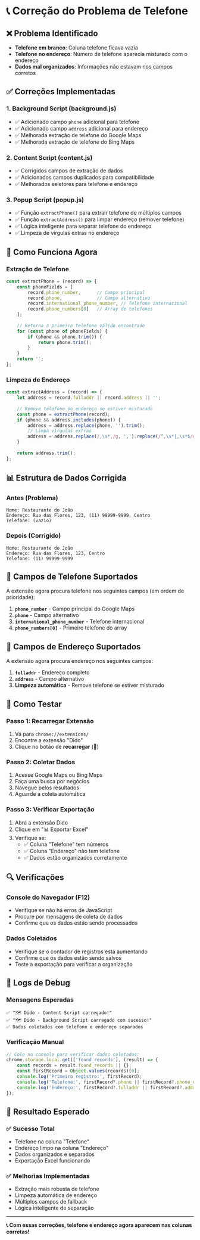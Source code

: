 # 📞 Correção do Problema de Telefone

## ❌ Problema Identificado
- **Telefone em branco**: Coluna telefone ficava vazia
- **Telefone no endereço**: Número de telefone aparecia misturado com o endereço
- **Dados mal organizados**: Informações não estavam nos campos corretos

## ✅ Correções Implementadas

### 1. **Background Script (background.js)**
- ✅ Adicionado campo `phone` adicional para telefone
- ✅ Adicionado campo `address` adicional para endereço
- ✅ Melhorada extração de telefone do Google Maps
- ✅ Melhorada extração de telefone do Bing Maps

### 2. **Content Script (content.js)**
- ✅ Corrigidos campos de extração de dados
- ✅ Adicionados campos duplicados para compatibilidade
- ✅ Melhorados seletores para telefone e endereço

### 3. **Popup Script (popup.js)**
- ✅ Função `extractPhone()` para extrair telefone de múltiplos campos
- ✅ Função `extractAddress()` para limpar endereço (remover telefone)
- ✅ Lógica inteligente para separar telefone do endereço
- ✅ Limpeza de vírgulas extras no endereço

## 🔧 Como Funciona Agora

### **Extração de Telefone**
```javascript
const extractPhone = (record) => {
    const phoneFields = [
        record.phone_number,      // Campo principal
        record.phone,             // Campo alternativo
        record.international_phone_number, // Telefone internacional
        record.phone_numbers[0]   // Array de telefones
    ];
    
    // Retorna o primeiro telefone válido encontrado
    for (const phone of phoneFields) {
        if (phone && phone.trim()) {
            return phone.trim();
        }
    }
    return '';
};
```

### **Limpeza de Endereço**
```javascript
const extractAddress = (record) => {
    let address = record.fulladdr || record.address || '';
    
    // Remove telefone do endereço se estiver misturado
    const phone = extractPhone(record);
    if (phone && address.includes(phone)) {
        address = address.replace(phone, '').trim();
        // Limpa vírgulas extras
        address = address.replace(/,\s*,/g, ',').replace(/^,\s*|,\s*$/g, '');
    }
    
    return address.trim();
};
```

## 📊 Estrutura de Dados Corrigida

### **Antes (Problema)**
```
Nome: Restaurante do João
Endereço: Rua das Flores, 123, (11) 99999-9999, Centro
Telefone: (vazio)
```

### **Depois (Corrigido)**
```
Nome: Restaurante do João
Endereço: Rua das Flores, 123, Centro
Telefone: (11) 99999-9999
```

## 🎯 Campos de Telefone Suportados

A extensão agora procura telefone nos seguintes campos (em ordem de prioridade):

1. **`phone_number`** - Campo principal do Google Maps
2. **`phone`** - Campo alternativo
3. **`international_phone_number`** - Telefone internacional
4. **`phone_numbers[0]`** - Primeiro telefone do array

## 🎯 Campos de Endereço Suportados

A extensão agora procura endereço nos seguintes campos:

1. **`fulladdr`** - Endereço completo
2. **`address`** - Campo alternativo
3. **Limpeza automática** - Remove telefone se estiver misturado

## 🚀 Como Testar

### **Passo 1: Recarregar Extensão**
1. Vá para `chrome://extensions/`
2. Encontre a extensão "Dido"
3. Clique no botão de **recarregar** (🔄)

### **Passo 2: Coletar Dados**
1. Acesse Google Maps ou Bing Maps
2. Faça uma busca por negócios
3. Navegue pelos resultados
4. Aguarde a coleta automática

### **Passo 3: Verificar Exportação**
1. Abra a extensão Dido
2. Clique em "📊 Exportar Excel"
3. Verifique se:
   - ✅ Coluna "Telefone" tem números
   - ✅ Coluna "Endereço" não tem telefone
   - ✅ Dados estão organizados corretamente

## 🔍 Verificações

### **Console do Navegador (F12)**
- Verifique se não há erros de JavaScript
- Procure por mensagens de coleta de dados
- Confirme que os dados estão sendo processados

### **Dados Coletados**
- Verifique se o contador de registros está aumentando
- Confirme que os dados estão sendo salvos
- Teste a exportação para verificar a organização

## 📝 Logs de Debug

### **Mensagens Esperadas**
```
✅ "🗺️ Dido - Content Script carregado!"
✅ "🗺️ Dido - Background Script carregado com sucesso!"
✅ Dados coletados com telefone e endereço separados
```

### **Verificação Manual**
```javascript
// Cole no console para verificar dados coletados:
chrome.storage.local.get(['found_records'], (result) => {
    const records = result.found_records || {};
    const firstRecord = Object.values(records)[0];
    console.log('Primeiro registro:', firstRecord);
    console.log('Telefone:', firstRecord?.phone || firstRecord?.phone_number);
    console.log('Endereço:', firstRecord?.fulladdr || firstRecord?.address);
});
```

## 🎉 Resultado Esperado

### **✅ Sucesso Total**
- Telefone na coluna "Telefone"
- Endereço limpo na coluna "Endereço"
- Dados organizados e separados
- Exportação Excel funcionando

### **✅ Melhorias Implementadas**
- Extração mais robusta de telefone
- Limpeza automática de endereço
- Múltiplos campos de fallback
- Lógica inteligente de separação

---

**📞 Com essas correções, telefone e endereço agora aparecem nas colunas corretas!**
